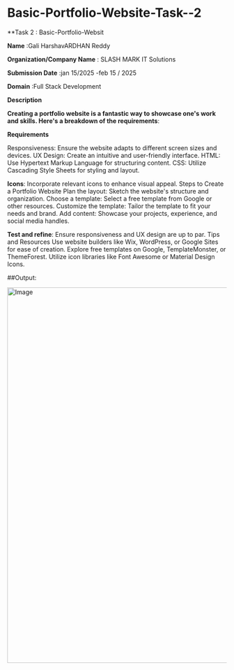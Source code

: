 # Basic-Portfolio-Website-Task--2


**Task 2                      : Basic-Portfolio-Websit

**Name**                      :Gali HarshavARDHAN Reddy

**Organization/Company Name** : SLASH MARK IT Solutions

**Submission Date**           :jan 15/2025 -feb 15 / 2025

**Domain**                    :Full Stack Development

**Description**


**Creating a portfolio website is a fantastic way to showcase one's work and skills. Here's a breakdown of the requirements**:

**Requirements**

Responsiveness: Ensure the website adapts to different screen sizes and devices.
UX Design: Create an intuitive and user-friendly interface.
HTML: Use Hypertext Markup Language for structuring content.
CSS: Utilize Cascading Style Sheets for styling and layout.

**Icons**: 
Incorporate relevant icons to enhance visual appeal.
Steps to Create a Portfolio Website
Plan the layout: Sketch the website's structure and organization.
Choose a template: Select a free template from Google or other resources.
Customize the template: Tailor the template to fit your needs and brand.
Add content: Showcase your projects, experience, and social media handles.

**Test and refine**:
Ensure responsiveness and UX design are up to par.
Tips and Resources
Use website builders like Wix, WordPress, or Google Sites for ease of creation.
Explore free templates on Google, TemplateMonster, or ThemeForest.
Utilize icon libraries like Font Awesome or Material Design Icons.

##Output:

<img width="860" alt="Image" src="https://github.com/user-attachments/assets/4b21b1d5-06c7-4f5f-a3a7-f7a4cc638c42" />
